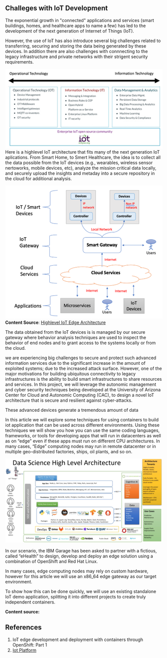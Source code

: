 ## Challeges with IoT Development

The exponential growth in "connected" applications and services (smart buildings, homes, and healthcare apps to name a few) has led to the development of the next generation of Internet of Things (IoT).

However, the use of IoT has also introduce several big challenges related to transferring, securing and storing the data being generated by these devices.  In addition there are also challenges with connnecting to the legacy infrastructure and private networks with their strigent security requirements.

![](./images/end-to-end-iot-concerns.png)
Here is a highlevel IoT architecture that fits many of the next generation IoT aplications.  From Smart Home, to Smert Healthcare, the idea is to collect all the data possible from the IoT devices  (e.g., wearables, wireless sensor nertoworks, mobile devices, etc), analyze the mission critical data locally, and securely upload the insights and metaday into a secure repository in the cloud for additional analysis.

![High Level IoT Edge Architecture](./images/highlevel-iot-edge-architecture.png)
**Content Source**: [Highlevel IoT Edge Architecture](http://acl.ece.arizona.edu/projects/current/iot/index.html)

The data obtained from the IoT devices is is managed by our secure gateway where behavior analysis techniques are used to inspect the behavior of end nodes and to grant access to the systems locally or from the cloud.

 we are experiencing big challenges to secure and protect such advanced information services due to the significant increase in the amount of exploited systems; due to the increased attack surface. However, one of the major motivations for building ubiquitous connectivity to legacy infrastructures is the ability to build smart infrastructures to share resources and services. In this project, we will leverage the autonomic management and cyber security techniques being developed at the University of Arizona Center for Cloud and Autonomic Computing (CAC), to design a novel IoT architecture that is secure and resilient against cyber-attacks.

These advanced devices generate a tremendous amount of data

 




In this article we will explore some techniques for using containers to build iot application that can be used across different environments.  Using these techniques we will show you how you can use the same coding languages, frameworks, or tools for developing apps that will run in datacenters as well as on “edge” even if these apps must run on different CPU architectures.  In many cases, “Edge” computing nodes may run in remote datacenter or in multiple geo-distributed factories, ships, oil plants, and so on. 

![](./images/data-science-highlevel-arch.png)

In our scenario, the IBM Garage has been asked to partner with a fictious, called “eHealth” to design, develop and deploy an edge solution using a combination of OpenShift and Red Hat Linux. 

In many cases, edge computing nodes may rely on custom hardware, however for this article we will use an x86_64 edge gateway as our target environment.
 
To show how this can be done quickly, we will use an existing standalone IoT demo application, splitting it into different projects to create truly independent containers.





**Content source:** 

## References

1. IoT edge development and deployment with containers through OpenShift: Part 1
1. [Iot Platform](https://dzone.com/articles/what-is-an-iot-platform)
